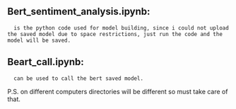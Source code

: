 ## Bert_sentiment_analysis.ipynb:
      is the python code used for model building, since i could not upload the saved model due to space restrictions, just run the code and the model will be saved.
## Beart_call.ipynb:
      can be used to call the bert saved model.

P.S. on different computers directories will be different so must take care of that.

